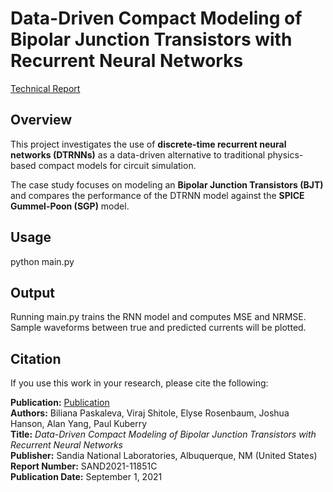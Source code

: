 # Data-Driven Compact Modeling of Bipolar Junction Transistors with Recurrent Neural Networks

[Technical Report](https://www.osti.gov/servlets/purl/1888718)

## Overview
This project investigates the use of **discrete-time recurrent neural networks (DTRNNs)** as a data-driven alternative to traditional physics-based compact models for circuit simulation.  

The case study focuses on modeling an **Bipolar Junction Transistors (BJT)** and compares the performance of the DTRNN model against the **SPICE Gummel-Poon (SGP)** model.  


## Usage

python main.py 

## Output
Running main.py trains the RNN model and computes MSE and NRMSE. Sample waveforms between true and predicted currents will be plotted.


## Citation

If you use this work in your research, please cite the following:

**Publication:** [Publication](https://www.osti.gov/servlets/purl/1888718)  
**Authors:** Biliana Paskaleva, Viraj Shitole, Elyse Rosenbaum, Joshua Hanson, Alan Yang, Paul Kuberry  
**Title:** *Data-Driven Compact Modeling of Bipolar Junction Transistors with Recurrent Neural Networks*  
**Publisher:** Sandia National Laboratories, Albuquerque, NM (United States)  
**Report Number:** SAND2021-11851C  
**Publication Date:** September 1, 2021